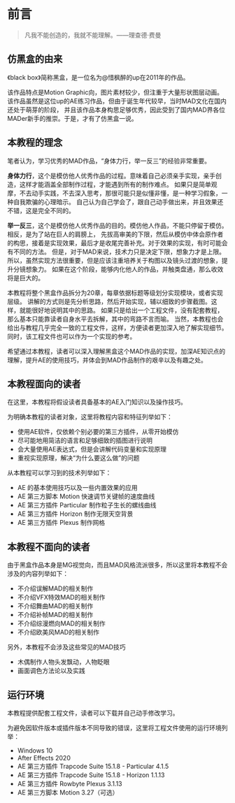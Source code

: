 # 前言

> 凡我不能创造的，我就不能理解。——理查德·费曼

## 仿黑盒的由来

《black box》简称黑盒，是一位名为@惜枫醉的up在2011年的作品。

该作品特点是Motion Graphic向，图片素材较少，但注重于大量形状图层动画。该作品虽然是这位up的AE练习作品，但由于诞生年代较早，当时MAD文化在国内还处于萌芽的阶段，
并且该作品本身构思足够优秀，因此受到了国内MAD界各位MADer新手的推崇。于是，才有了仿黑盒一说。

## 本教程的理念

笔者认为，学习优秀的MAD作品，“身体力行，举一反三”的经验非常重要。

**身体力行**，这个是模仿他人优秀作品的过程。意味着自己必须亲手实现，亲手创造，这样才能涵盖全部制作过程，才能遇到所有的制作难点。 如果只是简单观摩，不去动手实践，不去深入思考，那很可能只是似懂非懂，是一种学习假象，一种自我欺骗的心理暗示。
自己认为自己学会了，跟自己动手做出来，并且效果还不错，这是完全不同的。

**举一反三**，这个是模仿他人优秀作品的目的。模仿他人作品，不能只停留于模仿。相反，是为了站在巨人的肩膀上， 先拔高审美的下限，然后从模仿中体会原作者的构思，接着是实现效果，最后才是收尾完善补充。对于效果的实现，有时可能会有不同的方法。
但是，对于MAD来说，技术力只是决定下限，想象力才是上限。所以，虽然实现方法很重要，但是应该注重培养关于构图以及镜头过渡的想象，提升分镜想象力。
如果在这个阶段，能够内化他人的作品，并触类盘通，那么收效将是巨大的。

本教程将整个黑盒作品拆分为20章，每章依据标题等级划分实现模块，或者实现层级。 讲解的方式则是先分析思路，然后开始实现，辅以细致的步骤截图。这样，就能很好地说明其中的思路。
如果只是给出一个工程文件，没有配套教程，那么基本只能靠读者自身水平去拆解，其中的弯路不言而喻。 当然，本教程也会给出与教程几乎完全一致的工程文件，这样，方便读者更加深入地了解实现细节。同时，该工程文件也可以作为一个实现的参考。

希望通过本教程，读者可以深入理解黑盒这个MAD作品的实现，加深AE知识点的理解，提升AE的使用技巧，并体会到MAD作品制作的艰辛以及有趣之处。

## 本教程面向的读者

在这里，本教程将假设读者具备基本的AE入门知识以及操作技巧。

为明确本教程的读者对象，这里将教程内容和特征列举如下：

- 使用AE软件，仅依赖个别必要的第三方插件，从零开始模仿
- 尽可能地用简洁的语言和足够细致的插图进行说明
- 会大量使用AE表达式，但是会讲解代码变量和实现原理
- 重视实现原理，解决“为什么要这么做”的问题

从本教程可以学习到的技术列举如下：

- AE 的基本使用技巧以及一些内置效果的应用
- AE 第三方脚本 Motion 快速调节关键帧的速度曲线
- AE 第三方插件 Particular 制作粒子生长的螺线曲线
- AE 第三方插件 Horizon 制作无限天空背景
- AE 第三方插件 Plexus 制作网格

## 本教程不面向的读者

由于黑盒作品本身是MG视觉向，而且MAD风格流派很多，所以这里将本教程不会涉及的内容列举如下：

- 不介绍误解MAD的相关制作
- 不介绍VFX特效MAD的相关制作
- 不介绍舞曲MAD的相关制作
- 不介绍补帧MAD的相关制作
- 不介绍综漫燃向MAD的相关制作
- 不介绍欧美风MAD的相关制作

另外，本教程不会涉及这些常见的MAD技巧

- 木偶制作人物头发飘动，人物眨眼
- 画面调色方法论以及实践

## 运行环境

本教程提供配套工程文件，读者可以下载并自己动手修改学习。

为避免因软件版本或插件版本不同导致的错误，这里将工程文件使用的运行环境列举：

- Windows 10
- After Effects 2020
- AE 第三方插件 Trapcode Suite 15.1.8 - Particular 4.1.5
- AE 第三方插件 Trapcode Suite 15.1.8 - Horizon 1.1.13
- AE 第三方插件 Rowbyte Plexus 3.1.13
- AE 第三方脚本 Motion 3.27（可选）